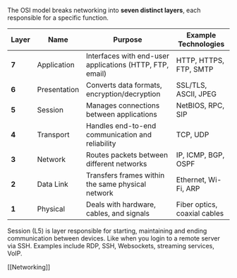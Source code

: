 
The OSI model breaks networking into **seven distinct layers**, each responsible for a specific function.

| Layer | Name         | Purpose                                                  | Example Technologies         |
| ----- | ------------ | -------------------------------------------------------- | ---------------------------- |
| **7** | Application  | Interfaces with end-user applications (HTTP, FTP, email) | HTTP, HTTPS, FTP, SMTP       |
| **6** | Presentation | Converts data formats, encryption/decryption             | SSL/TLS, ASCII, JPEG         |
| **5** | Session      | Manages connections between applications                 | NetBIOS, RPC, SIP            |
| **4** | Transport    | Handles end-to-end communication and reliability         | TCP, UDP                     |
| **3** | Network      | Routes packets between different networks                | IP, ICMP, BGP, OSPF          |
| **2** | Data Link    | Transfers frames within the same physical network        | Ethernet, Wi-Fi, ARP         |
| **1** | Physical     | Deals with hardware, cables, and signals                 | Fiber optics, coaxial cables |
Session (L5) is layer responsible for starting, maintaining and ending communication between devices. Like when you login to a remote server via SSH. 
Examples include RDP, SSH, Websockets, streaming services, VoIP. 


[[Networking]]